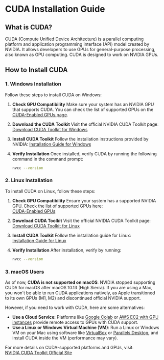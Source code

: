 # CUDA Installation Guide

## What is CUDA?

CUDA (Compute Unified Device Architecture) is a parallel computing platform and application programming interface (API) model created by NVIDIA. 
It allows developers to use GPUs for general-purpose processing, also known as GPU computing. CUDA is designed to work on NVIDIA GPUs.

## How to Install CUDA

### 1. **Windows Installation**

Follow these steps to install CUDA on Windows:

1. **Check GPU Compatibility**
   Make sure your system has an NVIDIA GPU that supports CUDA. You can check the list of supported GPUs on the [CUDA-Enabled GPUs page](https://developer.nvidia.com/cuda-gpus).

2. **Download the CUDA Toolkit**
   Visit the official NVIDIA CUDA Toolkit page:
   [Download CUDA Toolkit for Windows](https://developer.nvidia.com/cuda-toolkit-archive)

3. **Install CUDA Toolkit**
   Follow the installation instructions provided by NVIDIA:
   [Installation Guide for Windows](https://docs.nvidia.com/cuda/cuda-installation-guide-microsoft-windows/index.html)

4. **Verify Installation**
   Once installed, verify CUDA by running the following command in the command prompt:
   ```bash
   nvcc --version
   ```

### 2. **Linux Installation**

To install CUDA on Linux, follow these steps:

1. **Check GPU Compatibility**
   Ensure your system has a supported NVIDIA GPU. Check the list of supported GPUs here:  
   [CUDA-Enabled GPUs](https://developer.nvidia.com/cuda-gpus)

2. **Download CUDA Toolkit**
   Visit the official NVIDIA CUDA Toolkit page:  
   [Download CUDA Toolkit for Linux](https://developer.nvidia.com/cuda-toolkit-archive)

3. **Install CUDA Toolkit**
   Follow the installation guide for Linux:  
   [Installation Guide for Linux](https://docs.nvidia.com/cuda/cuda-installation-guide-linux/index.html)

4. **Verify Installation**
   After installation, verify by running:
   ```bash
   nvcc --version
   ```

### 3. **macOS Users**

As of now, **CUDA is not supported on macOS**. NVIDIA stopped supporting CUDA for macOS after macOS 10.13 (High Sierra). If you are using a Mac, you won't be able to run CUDA applications natively, as Apple transitioned to its own GPUs (M1, M2) and discontinued official NVIDIA support.

However, if you need to work with CUDA, here are some alternatives:
- **Use a Cloud Service**: Platforms like [Google Colab](https://colab.research.google.com/) or [AWS EC2 with GPU instances](https://aws.amazon.com/ec2/instance-types/g4/) provide remote access to GPUs with CUDA support.
- **Use a Linux or Windows Virtual Machine (VM)**: Run a Linux or Windows VM on your Mac using software like [VirtualBox](https://www.virtualbox.org/) or [Parallels Desktop](https://www.parallels.com/), and install CUDA inside the VM (performance may vary).

For more details on CUDA-supported platforms and GPUs, visit:  
[NVIDIA CUDA Toolkit Official Site](https://developer.nvidia.com/cuda-toolkit)